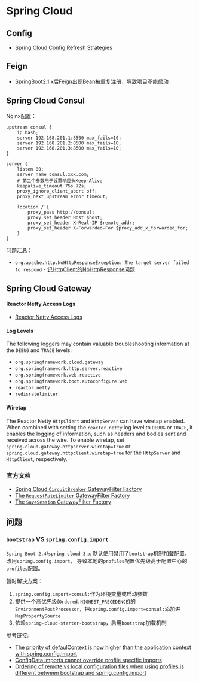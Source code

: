 # Spring Cloud

## Config

* [Spring Cloud Config Refresh Strategies](https://soshace.com/spring-cloud-config-refresh-strategies/)


## Feign

* [SpringBoot2.1.x后Feign出现Bean被重复注册，导致项目不能启动](https://www.jianshu.com/p/b5581826cf67)


## Spring Cloud Consul
Nginx配置：
```
upstream consul {
    ip_hash;
    server 192.168.201.1:8500 max_fails=10;
    server 192.168.201.2:8500 max_fails=10;
    server 192.168.201.3:8500 max_fails=10;
}

server {
    listen 80;
    server_name consul.xxx.com;
    # 第二个参数用于设置响应头Keep-Alive
    keepalive_timeout 75s 72s;
    proxy_ignore_client_abort off;
    proxy_next_upstream error timeout;
    
    location / {
        proxy_pass http://consul;
        proxy_set_header Host $host;
        proxy_set_header X-Real-IP $remote_addr;
        proxy_set_header X-Forwarded-For $proxy_add_x_forwarded_for;
    }
}
```

问题汇总：
* `org.apache.http.NoHttpResponseException: The target server failed to respond` - [记HttpClient的NoHttpResponse问题](https://czjxy881.github.io/java,nginx/%E8%AE%B0HttpClient%E7%9A%84NoHttpResponse%E9%97%AE%E9%A2%98/)


## Spring Cloud Gateway

#### Reactor Netty Access Logs

* [Reactor Netty Access Logs](https://docs.spring.io/spring-cloud-gateway/docs/current/reference/html/#reactor-netty-access-logs)

#### Log Levels

The following loggers may contain valuable troubleshooting information at the `DEBUG` and `TRACE` levels:
* `org.springframework.cloud.gateway`
* `org.springframework.http.server.reactive`
* `org.springframework.web.reactive`
* `org.springframework.boot.autoconfigure.web`
* `reactor.netty`
* `redisratelimiter`

#### Wiretap

The Reactor Netty `HttpClient` and `HttpServer` can have wiretap enabled. When combined with setting the `reactor.netty` 
log level to `DEBUG` or `TRACE`, it enables the logging of information, such as headers and bodies sent and received across the wire. 
To enable wiretap, set `spring.cloud.gateway.httpserver.wiretap=true` or `spring.cloud.gateway.httpclient.wiretap=true` for the `HttpServer` and `HttpClient`, respectively.



### 官方文档

* [Spring Cloud `CircuitBreaker` GatewayFilter Factory](https://docs.spring.io/spring-cloud-gateway/docs/current/reference/html/#spring-cloud-circuitbreaker-filter-factory)
* [The `RequestRateLimiter` GatewayFilter Factory](https://docs.spring.io/spring-cloud-gateway/docs/current/reference/html/#the-requestratelimiter-gatewayfilter-factory)
* [The `SaveSession` GatewayFilter Factory](https://docs.spring.io/spring-cloud-gateway/docs/current/reference/html/#the-savesession-gatewayfilter-factory)

## 问题

### `bootstrap` VS `spring.config.import`

`Spring Boot 2.4`/`spring cloud 3.x` 默认使用禁用了`bootstrap`机制加载配置，改用`spring.config.import`，
导致本地的`profiles`配置优先级高于配置中心的`profiles`配置。

暂时解决方案：
1. `spring.config.import=consul:`作为环境变量或启动参数
2. 提供一个高优先级(`Ordered.HIGHEST_PRECEDENCE`)的`EnvironmentPostProcessor`，把`spring.config.import=consul:`添加进`MapPropertySource`
3. 依赖`spring-cloud-starter-bootstrap`，启用`bootstrap`加载机制

参考链接:
* [The priority of defaulContext is now higher than the application context with spring.config.import](https://github.com/spring-cloud/spring-cloud-consul/issues/702)
* [ConfigData imports cannot override profile specific imports](https://github.com/spring-projects/spring-boot/issues/25766)
* [Ordering of remote vs local configuration files when using profiles is different between bootstrap and spring.config.import](https://github.com/spring-cloud/spring-cloud-config/issues/1795)


